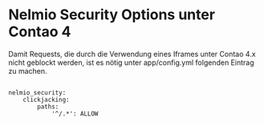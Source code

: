 # Nelmio Security Options unter Contao 4


Damit Requests, die durch die Verwendung eines Iframes unter Contao 4.x nicht geblockt werden, ist es nötig unter 
app/config.yml folgenden Eintrag zu machen. 

```

nelmio_security:
    clickjacking:
        paths:
            '^/.*': ALLOW
            
```            